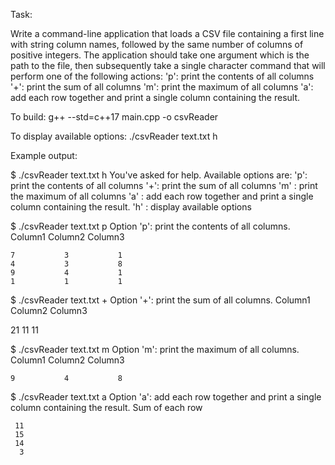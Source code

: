 Task:

Write a command-line application that loads a CSV file containing a first line with string column names, followed by the same number of
columns of positive integers. The application should take one argument which is the path to the file, then subsequently take a single character command that will perform one of the
following actions:
'p': print the contents of all columns
'+': print the sum of all columns
'm': print the maximum of all columns
'a': add each row together and print a single column containing the result.

To build:
g++ --std=c++17 main.cpp -o csvReader

To display available options:
./csvReader text.txt h


Example output:

$ ./csvReader text.txt h
You've asked for help. Available options are:
'p': print the contents of all columns
'+': print the sum of all columns
'm' : print the maximum of all columns
'a' : add each row together and print a single column containing the result.
'h' : display available options

$ ./csvReader text.txt p
Option 'p': print the contents of all columns.
Column1      Column2      Column3

    7           3           1
    4           3           8
    9           4           1
    1           1           1

$ ./csvReader text.txt +
Option '+': print the sum of all columns.
Column1      Column2      Column3

   21          11          11

$ ./csvReader text.txt m
Option 'm': print the maximum of all columns.
Column1      Column2      Column3

    9           4           8

$ ./csvReader text.txt a
Option 'a': add each row together and print a single column containing the result.
Sum of each row

     11
     15
     14
      3
